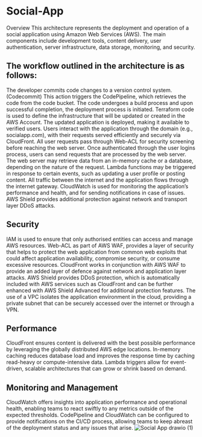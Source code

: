 # Social-App
Overview
This architecture represents the deployment and operation of a social application using Amazon Web Services (AWS). The main components include development tools, content delivery, user authentication, server infrastructure, data storage, monitoring, and security.

## The workflow outlined in the architecture is as follows:
The developer commits code changes to a version control system.(Codecommit)
This action triggers the CodePipeline, which retrieves the code from the code bucket.
The code undergoes a build process and upon successful completion, the deployment process is initiated.
Terraform code is used to define the infrastructure that will be updated or created in the AWS Account.
The updated application is deployed, making it available to verified users.
Users interact with the application through the domain (e.g., socialapp.com), with their requests served efficiently and securely via CloudFront.
All user requests pass through Web-ACL for security screening before reaching the web server.
Once authenticated through the user logins process, users can send requests that are processed by the web server.
The web server may retrieve data from an in-memory cache or a database, depending on the nature of the request.
Lambda functions may be triggered in response to certain events, such as updating a user profile or posting content.
All traffic between the internet and the application flows through the internet gateway.
CloudWatch is used for monitoring the application’s performance and health, and for sending notifications in case of issues.
AWS Shield provides additional protection against network and transport layer DDoS attacks.
## Security
IAM is used to ensure that only authorised entities can access and manage AWS resources.
Web-ACL as part of AWS WAF, provides a layer of security that helps to protect the web application from common web exploits that could affect application availability, compromise security, or consume excessive resources.
CloudFront works in conjunction with AWS WAF to provide an added layer of defence against network and application layer attacks.
AWS Shield provides DDoS protection, which is automatically included with AWS services such as CloudFront and can be further enhanced with AWS Shield Advanced for additional protection features.
The use of a VPC isolates the application environment in the cloud, providing a private subnet that can be securely accessed over the internet or through a VPN.
## Performance
CloudFront ensures content is delivered with the best possible performance by leveraging the globally distributed AWS edge locations.
In-memory caching reduces database load and improves the response time by caching read-heavy or compute-intensive data.
Lambda triggers allow for event-driven, scalable architectures that can grow or shrink based on demand.
## Monitoring and Management
CloudWatch offers insights into application performance and operational health, enabling teams to react swiftly to any metrics outside of the expected thresholds.
CodePipeline and CloudWatch can be configured to provide notifications on the CI/CD process, allowing teams to keep abreast of the deployment status and any issues that arise.
![Social App drawio (1)](https://github.com/ClementDaniel/Social-App/assets/96403532/a46a26e9-a50e-42cc-a85d-bd42cbd1c16a)


